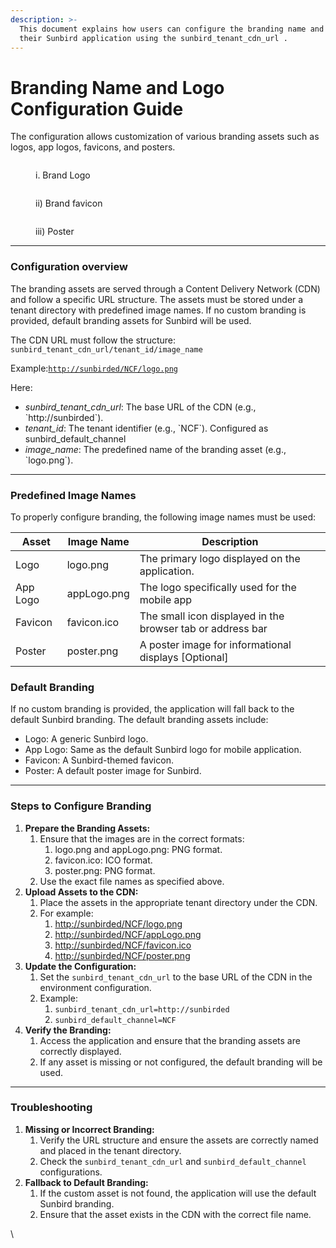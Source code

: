 ```yaml
---
description: >-
  This document explains how users can configure the branding name and logo for
  their Sunbird application using the sunbird_tenant_cdn_url .
---
```


# Branding Name and Logo Configuration Guide

The configuration allows customization of various branding assets such as logos, app logos, favicons, and posters.

<figure><img src="https://lh7-rt.googleusercontent.com/docsz/AD_4nXcy6RDfJ4MuU2k3VNPAWa1gdZ-y-Ij9dCef5mivTxff_jIjvXdvVYcdAdnItYysYRenixORi9rhA2Hnb6SJ-BaHxLrv3cMr1wSp-yaTrDAXxO5bN60eoO6i97ymUEk9nDkOHRL3tQ?key=6ZxLi1rtEkXdLe4tCZWjbGAg" alt=""><figcaption><p>i. Brand Logo</p></figcaption></figure>

<figure><img src="https://lh7-rt.googleusercontent.com/docsz/AD_4nXdv0bg4SfYkzp2p1OzbYbhnINnuHxELd7nrXjHKEu-SDx4m7bp2Hyik6nwqCgrFIZa69djeVf2HRTW_Btl6-AeK2-PXuvo21SAELsFSZ8S9WCGfb3wQaEX_5wq9oAz8a__XNIq3MA?key=6ZxLi1rtEkXdLe4tCZWjbGAg" alt=""><figcaption><p>ii) Brand favicon</p></figcaption></figure>

<figure><img src="https://lh7-rt.googleusercontent.com/docsz/AD_4nXdGL1m8wuy0qCfvmUUNTexAx9KYOK6sLz-TNkr4HE9yLmE_rlhJ6RKSnT4V5owFd1jL_sNeR-ahtRKcKN0aPsoUmzNDPWOgQgLmEVct4GXWfTX5B6rILDwneQ6XF0-yErHKUxqn?key=6ZxLi1rtEkXdLe4tCZWjbGAg" alt=""><figcaption><p>iii) Poster</p></figcaption></figure>

***

### Configuration overview

The branding assets are served through a Content Delivery Network (CDN) and follow a specific URL structure. The assets must be stored under a tenant directory with predefined image names. If no custom branding is provided, default branding assets for Sunbird will be used.

The CDN URL must follow the structure: `sunbird_tenant_cdn_url/tenant_id/image_name`

Example:[`http://sunbirded/NCF/logo.png`](http://sunbirded/NCF/logo.png)

Here:

* _sunbird\_tenant\_cdn\_url_: The base URL of the CDN (e.g., \`http://sunbirded\`).
* _tenant\_id_: The tenant identifier (e.g., \`NCF\`). Configured as sunbird\_default\_channel
* _image\_name_: The predefined name of the branding asset (e.g., \`logo.png\`).

***

### Predefined Image Names

To properly configure branding, the following image names must be used:

| **Asset** | **Image Name** | **Description**                                            |
| --------- | -------------- | ---------------------------------------------------------- |
| Logo      | logo.png       | The primary logo displayed on the application.             |
| App Logo  | appLogo.png    | The logo specifically used for the mobile app              |
| Favicon   | favicon.ico    | The small icon displayed in the browser tab or address bar |
| Poster    | poster.png     | A poster image for informational displays \[Optional]      |

### Default Branding

If no custom branding is provided, the application will fall back to the default Sunbird branding. The default branding assets include:

* Logo: A generic Sunbird logo.
* App Logo: Same as the default Sunbird logo for mobile application.
* Favicon: A Sunbird-themed favicon.
* Poster: A default poster image for Sunbird.

***

### Steps to Configure Branding

1. **Prepare the Branding Assets:**
   1. Ensure that the images are in the correct formats:
      1. logo.png and appLogo.png: PNG format.
      2. favicon.ico: ICO format.
      3. poster.png: PNG format.
   2. Use the exact file names as specified above.
2. **Upload Assets to the CDN:**
   1. Place the assets in the appropriate tenant directory under the CDN.
   2. For example:
      1. [http://sunbirded/NCF/logo.png](http://sunbirded/NCF/logo.png)
      2. [http://sunbirded/NCF/appLogo.png](http://sunbirded/NCF/logo.png)
      3. [http://sunbirded/NCF/favicon.ico](http://sunbirded/NCF/logo.png)
      4. [http://sunbirded/NCF/poster.png](http://sunbirded/NCF/logo.png)
3. **Update the Configuration:**
   1. Set the `sunbird_tenant_cdn_url` to the base URL of the CDN in the environment configuration.
   2. Example:
      1. `sunbird_tenant_cdn_url=http://sunbirded`
      2. `sunbird_default_channel=NCF`
4. **Verify the Branding:**
   1. Access the application and ensure that the branding assets are correctly displayed.
   2. If any asset is missing or not configured, the default branding will be used.

***

### Troubleshooting

1. **Missing or Incorrect Branding:**
   1. Verify the URL structure and ensure the assets are correctly named and placed in the tenant directory.
   2. Check the `sunbird_tenant_cdn_url` and `sunbird_default_channel` configurations.
2. **Fallback to Default Branding:**
   1. If the custom asset is not found, the application will use the default Sunbird branding.
   2. Ensure that the asset exists in the CDN with the correct file name.

&#x20;

\
